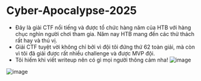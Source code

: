 # Cyber-Apocalypse-2025

* Đây là giải CTF nổi tiếng và được tổ chức hàng năm của HTB với hàng chục nghìn người chơi tham gia. Năm nay HTB mang đến các thử thách rất hay và thú vị.
* Giải CTF tuyệt vời không chỉ bởi vì đội tôi đứng thứ 62 toàn giải, mà còn vì tôi đã giải được rất nhiều challenge và được MVP đội.
* Tôi hiếm khi viết writeup nên có gì mọi người thông cảm nha!
![image](https://github.com/user-attachments/assets/6ca0b001-2181-4e71-981c-7e64c2fa0a54)


![image](https://github.com/user-attachments/assets/45f58459-8511-4c90-95b0-59ecd9390bfe)
